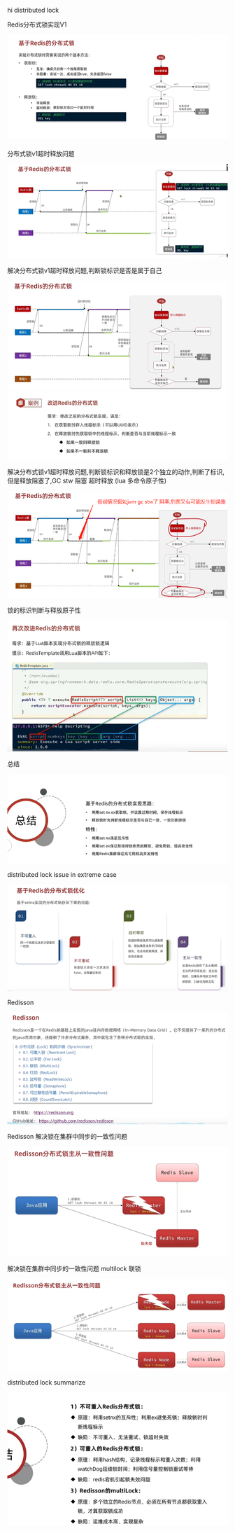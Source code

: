 hi distributed lock

Redis分布式锁实现V1

![avatar](00.redis-distributed-lock-v1.jpg)


分布式锁v1超时释放问题

![avatar](01.over-time-realease-issue.jpg)


解决分布式锁v1超时释放问题,判断锁标识是否是属于自己

![avatar](02.slove-over-time-v1.jpg)
![avatar](03.slove-over-time-v1.jpg)

解决分布式锁v1超时释放问题,判断锁标识和释放锁是2个独立的动作,判断了标识,但是释放阻塞了,GC stw 阻塞 超时释放 (lua
多命令原子性)

![avatar](04.over-time-release-issue-v2.jpg)

锁的标识判断与释放原子性

![avatar](05.over-time-release-issue-v2.jpg)

总结

![avatar](06.distributed-lock-summarize.jpg)


distributed lock issue in extreme case

![avatar](07.distributed-lock-issue-extreme-case.jpg)


Redisson   

![avatar](08.distributed-lock.jpg)


Redisson 解决锁在集群中同步的一致性问题

![avatar](09.lock-consistency.jpg)


解决锁在集群中同步的一致性问题 multilock 联锁

![avatar](10.multilock.jpg)


distributed lock summarize

![avatar](11.distributed-lock-summarize.jpg)








